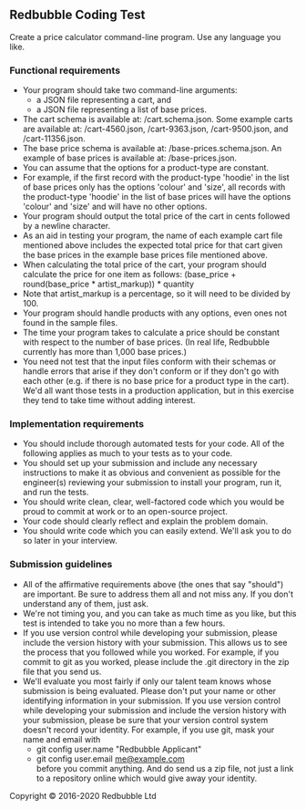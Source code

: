 ## Redbubble Coding Test

Create a price calculator command-line program. Use any language you like.

### Functional requirements

- Your program should take two command-line arguments:
    - a JSON file representing a cart, and
    - a JSON file representing a list of base prices.
- The cart schema is available at: /cart.schema.json. Some example carts are available at: /cart-4560.json, /cart-9363.json, /cart-9500.json, and /cart-11356.json.
- The base price schema is available at: /base-prices.schema.json. An example of base prices is available at: /base-prices.json.
- You can assume that the options for a product-type are constant.
- For example, if the first record with the product-type 'hoodie' in the list of base prices only has the options 'colour' and 'size', all records with the product-type 'hoodie' in the list of base prices will have the options 'colour' and 'size' and will have no other options.
- Your program should output the total price of the cart in cents followed by a newline character.
- As an aid in testing your program, the name of each example cart file mentioned above includes the expected total price for that cart given the base prices in the example base prices file mentioned above.
- When calculating the total price of the cart, your program should calculate the price for one item as follows: (base_price + round(base_price * artist_markup)) * quantity
- Note that artist_markup is a percentage, so it will need to be divided by 100.
- Your program should handle products with any options, even ones not found in the sample files.
- The time your program takes to calculate a price should be constant with respect to the number of base prices. (In real life, Redbubble currently has more than 1,000 base prices.)
- You need not test that the input files conform with their schemas or handle errors that arise if they don't conform or if they don't go with each other (e.g. if there is no base price for a product type in the cart). We'd all want those tests in a production application, but in this exercise they tend to take time without adding interest.

### Implementation requirements

- You should include thorough automated tests for your code. All of the following applies as much to your tests as to your code.
- You should set up your submission and include any necessary instructions to make it as obvious and convenient as possible for the engineer(s) reviewing your submission to install your program, run it, and run the tests.
- You should write clean, clear, well-factored code which you would be proud to commit at work or to an open-source project.
- Your code should clearly reflect and explain the problem domain.
- You should write code which you can easily extend. We'll ask you to do so later in your interview.

### Submission guidelines

- All of the affirmative requirements above (the ones that say "should") are important. Be sure to address them all and not miss any. If you don't understand any of them, just ask.
- We're not timing you, and you can take as much time as you like, but this test is intended to take you no more than a few hours.
- If you use version control while developing your submission, please include the version history with your submission. This allows us to see the process that you followed while you worked. For example, if you commit to git as you worked, please include the .git directory in the zip file that you send us.
- We'll evaluate you most fairly if only our talent team knows whose submission is being evaluated. Please don't put your name or other identifying information in your submission. If you use version control while developing your submission and include the version history with your submission, please be sure that your version control system doesn't record your identity. For example, if you use git, mask your name and email with
    - git config user.name "Redbubble Applicant"
    - git config user.email me@example.com\
before you commit anything. And do send us a zip file, not just a link to a repository online which would give away your identity.

Copyright © 2016-2020 Redbubble Ltd